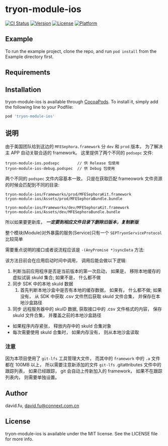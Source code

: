 # tryon-module-ios

[![CI Status](http://img.shields.io/travis/supermariobean/tryon-module-ios.svg?style=flat)](https://travis-ci.org/supermariobean/tryon-module-ios)
[![Version](https://img.shields.io/cocoapods/v/tryon-module-ios.svg?style=flat)](http://cocoapods.org/pods/tryon-module-ios)
[![License](https://img.shields.io/cocoapods/l/tryon-module-ios.svg?style=flat)](http://cocoapods.org/pods/tryon-module-ios)
[![Platform](https://img.shields.io/cocoapods/p/tryon-module-ios.svg?style=flat)](http://cocoapods.org/pods/tryon-module-ios)

## Example

To run the example project, clone the repo, and run `pod install` from the Example directory first.

## Requirements

## Installation

tryon-module-ios is available through [CocoaPods](http://cocoapods.org). To install
it, simply add the following line to your Podfile:

```ruby
pod 'tryon-module-ios'
```

## 说明

由于美国团队给到这边的 `MFESephora.framework` 分 `dev` 和 `prod` 版本， 为了解决主 APP 自动关联合适的 framework。 这里提供了两个不同的 `podsepc` 文件:

    tryon-module-ios.podsepc        // 供 Release 包使用
    tryon-module-ios-debug.podspec  // 供 Debug 包使用
    
两个不同的 `podspec` 文件内容基本一致， 只是在获取匹配 frameowork 文件资源的时候会匹配到不同的目录:

    tryon-module-ios/Frameworks/prod/MFESephoraKit.framework
    tryon-module-ios/Assets/prod/MFESephoraBundle.bundle

    tryon-module-ios/Frameworks/dev/MFESephoraKit.framework
    tryon-module-ios/Assets/dev/MFESephoraBundle.bundle

所以如果要更新库， ***一定要到相应文件目录下删除旧版本，复制新版***

整个模块(Module)对外暴露的服务(Service)只有一个 `SEPTryonServiceProtocol` 比较简单

需要重点说明的接口或者说流程应该是 `-(AnyPromise *)syncData` 方法:

该方法目前会在应用启动时间中调用， 调用后能会做以下逻辑:

1. 判断当前应用程序是否是当前版本的第一次启动， 如果是， 移除本地缓存的虚拟试装 skuId 集合; 如果不是， 什么都不做
2. 同步 SDK 中的本地 skuId 数据
    1. 首先判断本地沙盒中是否有本地的缓存数据， 如果有， 什么都不做; 如果没有， 从 SDK 中获取 .csv 文件然后获取 skuId 文件合集， 并保存在本地沙盒路径
3. 同步 远程服务器中的 skuID 数据, 获取接口中的 .csv 文件格式的内容， 保存 skuId 文件合集， 并覆盖之前的本地沙盒路径

+ 如果程序内存紧张， 释放内存中的 skuId 合集对象
+ 每次需要使用 skuId 合集时， 如果内存没有， 则从本地沙盒读取

### 注意

因为本项目使用了 `git-lfs` 工具管理大文件， 而其中的 `framework` 中的 `.a` 文件都在 100MB 以上， 所以需要注意新添加的文件 `git-lfs` .gitattributes 文件中的跟踪列表， 如果已经跟踪， git 会自动上传新加入的 framework， 如果不在跟踪列表内， 则需要单独设置。

## Author

david.fu, david.fu@connext.com.cn

## License

tryon-module-ios is available under the MIT license. See the LICENSE file for more info.
